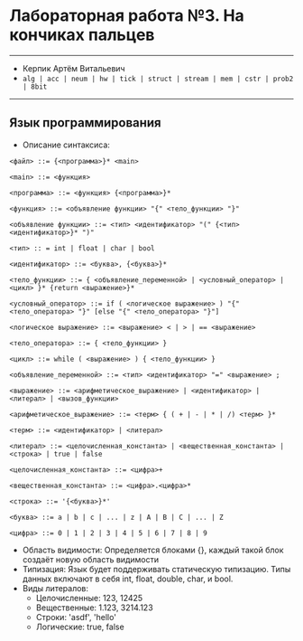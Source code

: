 # Лабораторная работа №3. На кончиках пальцев
___
- Керпик Артём Витальевич
- `alg | acc | neum | hw | tick | struct | stream | mem | cstr | prob2 | 8bit`
___

## Язык программирования

- Описание синтаксиса:
```
<файл> ::= {<программа>}* <main>

<main> ::= <функция>
  
<программа> ::= <функция> {<программа>}*

<функция> ::= <объявление функции> "{" <тело_функции> "}"

<объявление функции> ::= <тип> <идентификатор> "(" {<тип> <идентификатор>}* ")"

<тип> :: = int | float | char | bool 

<идентификатор> ::= <буква>, {<буква>}*

<тело_функции> ::= { <объявление_переменной> | <условный_оператор> | <цикл> }* {return <выражение>}*

<условный_оператор> ::= if ( <логическое выражение> ) "{" <тело_оператора> "}" [else "{" <тело_оператора> "}"]

<логическое выражение> ::= <выражение> < | > | == <выражение>

<тело_оператора> ::= { <тело_функции> }

<цикл> ::= while ( <выражение> ) { <тело_функции> }

<объявление_переменной> ::= <тип> <идентификатор> "=" <выражение> ;

<выражение> ::= <арифметическое_выражение> | <идентификатор> | <литерал> | <вызов_функции>

<арифметическое_выражение> ::= <терм> { ( + | - | * | /) <терм> }*

<терм> ::= <идентификатор> | <литерал>

<литерал> ::= <целочисленная_константа> | <вещественная_константа> | <строка> | true | false

<целочисленная_константа> ::= <цифра>+

<вещественная_константа> ::= <цифра>.<цифра>*

<строка> ::= '{<буква>}*'

<буква> ::= a | b | c | ... | z | A | B | C | ... | Z

<цифра> ::= 0 | 1 | 2 | 3 | 4 | 5 | 6 | 7 | 8 | 9
```

- Область видимости:
Определяется блоками {}, каждый такой блок создаёт новую область видимости
- Типизация:
Язык будет поддерживать статическую типизацию. Типы данных включают в себя int, float, double, char, и bool.
- Виды литералов:
  - Целочисленные: 123, 12425
  - Вещественные: 1.123, 3214.123
  - Строки: 'asdf', 'hello'
  - Логические: true, false
